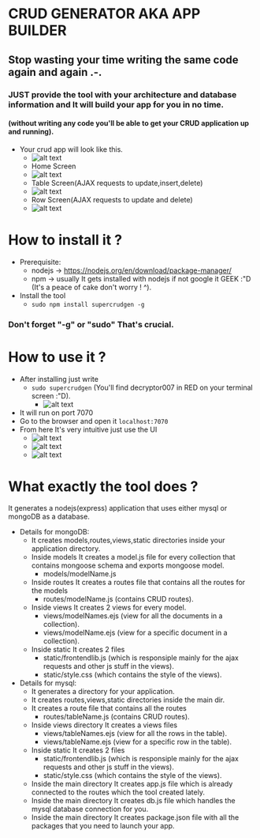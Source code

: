 # CRUD GENERATOR AKA APP BUILDER
## Stop wasting your time writing the same code again and again .-.
### JUST provide the tool with your architecture and database information and It will build your app for you in no time.
#### (without writing any code you'll be able to get your CRUD application up and running).
- Your crud app will look like this.
  - ![alt text](https://imgur.com/W7dweEy.png)
  - Home Screen
  - ![alt text](https://imgur.com/O1yIQVN.png)
  - Table Screen(AJAX requests to update,insert,delete)
  - ![alt text](https://imgur.com/o5KWt41.png)
  - Row Screen(AJAX requests to update and delete)
  - ![alt text](https://imgur.com/XwrUNUw.png)

# How to install it ?
- Prerequisite:
  - nodejs -> https://nodejs.org/en/download/package-manager/
  - npm -> usually It gets installed with nodejs if not google it GEEK :"D (It's a peace of cake don't worry ! ^).
- Install the tool
  - ```sudo npm install supercrudgen -g```
### Don't forget "-g" or "sudo" That's crucial.
# How to use it ?
- After installing just write 
  - ```sudo supercrudgen``` (You'll find decryptor007 in RED on your terminal screen :"D).
    - ![alt text](https://i.imgur.com/uI4Blw0.png)
- It will run on port 7070
- Go to the browser and open it ```localhost:7070```
- From here It's very intuitive just use the UI
  - ![alt text](https://imgur.com/sIYKSo7.png)
  - ![alt text](https://imgur.com/h8edwlW.png)
  - ![alt text](https://imgur.com/ziQeTFS.png)

# What exactly the tool does ?
It generates a nodejs(express) application that uses either mysql or mongoDB as a database.

- Details for mongoDB:
  - It creates models,routes,views,static directories inside your application directory.
  - Inside models It creates a model.js file for every collection that contains mongoose schema and exports mongoose model.
    - models/modelName.js
  - Inside routes It creates a routes file that contains all the routes for the models
    - routes/modelName.js (contains CRUD routes).
  - Inside views It creates 2 views for every model.
    - views/modelNames.ejs (view for all the documents in a collection).
    - views/modelName.ejs  (view for a specific document in a collection).
  - Inside static It creates 2 files
    - static/frontendlib.js (which is responsiple mainly for the ajax requests and other js stuff in the views).
    - static/style.css (which contains the style of the views).
- Details for mysql:
  - It generates a directory for your application.
  - It creates routes,views,static directories inside the main dir.
  - It creates a route file that contains all the routes
    - routes/tableName.js (contains CRUD routes).
  - Inside views directory It creates a views files
    - views/tableNames.ejs (view for all the rows in the table).
    - views/tableName.ejs (view for a specific row in the table).
  - Inside static It creates 2 files
    - static/frontendlib.js (which is responsiple mainly for the ajax requests and other js stuff in the views).
    - static/style.css (which contains the style of the views).
  - Inside the main directory It creates app.js file which is already connected to the routes which the tool created lately.
  - Inside the main directory It creates db.js file which handles the mysql database connection for you.
  - Inside the main directory It creates package.json file with all the packages that you need to launch your app.
  
  
